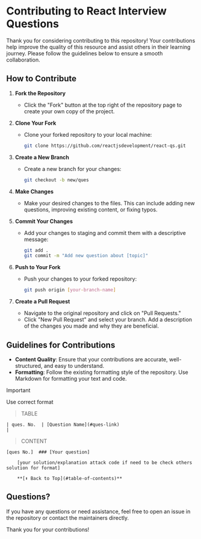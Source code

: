 # Contributing to React Interview Questions

Thank you for considering contributing to this repository! Your contributions help improve the quality of this resource and assist others in their learning journey. Please follow the guidelines below to ensure a smooth collaboration.

## How to Contribute

1. **Fork the Repository**
   - Click the "Fork" button at the top right of the repository page to create your own copy of the project.

2. **Clone Your Fork**
   - Clone your forked repository to your local machine:
     ```bash
     git clone https://github.com/reactjsdevelopment/react-qs.git
     ```

3. **Create a New Branch**
   - Create a new branch for your changes:
     ```bash
     git checkout -b new/ques
     ```

4. **Make Changes**
   - Make your desired changes to the files. This can include adding new questions, improving existing content, or fixing typos.


5. **Commit Your Changes**
   - Add your changes to staging and commit them with a descriptive message:
     ```bash
     git add .
     git commit -m "Add new question about [topic]"
     ```

6. **Push to Your Fork**
   - Push your changes to your forked repository:
     ```bash
     git push origin [your-branch-name]
     ```

7. **Create a Pull Request**
   - Navigate to the original repository and click on "Pull Requests."
   - Click "New Pull Request" and select your branch. Add a description of the changes you made and why they are beneficial.

## Guidelines for Contributions

- **Content Quality**: Ensure that your contributions are accurate, well-structured, and easy to understand. 
- **Formatting**: Follow the existing formatting style of the repository. Use Markdown for formatting your text and code.

> [!IMPORTANT]  
> Use correct format

> TABLE

```
| ques. No.  | [Question Name](#ques-link)                                                                                                                                                              |
```

> CONTENT
```
[ques No.]  ### [Your question]

    [your solution/explanation attack code if need to be check others solution for format]

    **[⬆ Back to Top](#table-of-contents)**

```


## Questions?

If you have any questions or need assistance, feel free to open an issue in the repository or contact the maintainers directly.

Thank you for your contributions!
